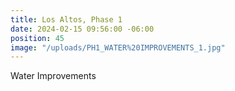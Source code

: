 ```yaml
---
title: Los Altos, Phase 1
date: 2024-02-15 09:56:00 -06:00
position: 45
image: "/uploads/PH1_WATER%20IMPROVEMENTS_1.jpg"
---
```


Water Improvements